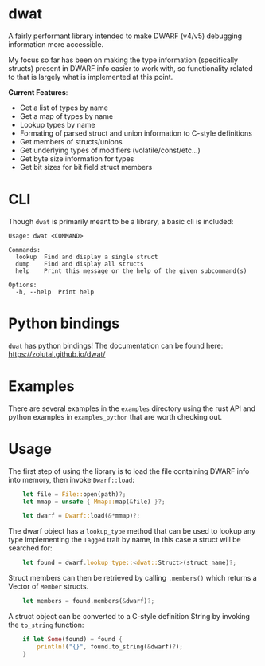 # dwat

A fairly performant library intended to make DWARF (v4/v5) debugging information more accessible.

My focus so far has been on making the type information (specifically structs) present in DWARF info easier to work with, so functionality related to that is largely what is implemented at this point.

**Current Features**:
- Get a list of types by name
- Get a map of types by name
- Lookup types by name
- Formating of parsed struct and union information to C-style definitions
- Get members of structs/unions
- Get underlying types of modifiers (volatile/const/etc...)
- Get byte size information for types
- Get bit sizes for bit field struct members

# CLI

Though `dwat` is primarily meant to be a library, a basic cli is included:

```
Usage: dwat <COMMAND>

Commands:
  lookup  Find and display a single struct
  dump    Find and display all structs
  help    Print this message or the help of the given subcommand(s)

Options:
  -h, --help  Print help
```

# Python bindings

`dwat` has python bindings! The documentation can be found here: https://zolutal.github.io/dwat/

# Examples

There are several examples in the `examples` directory using the rust API and python examples in `examples_python` that are worth checking out.

# Usage

The first step of using the library is to load the file containing DWARF info into memory, then invoke `Dwarf::load`:

```rust
    let file = File::open(path)?;
    let mmap = unsafe { Mmap::map(&file) }?;

    let dwarf = Dwarf::load(&*mmap)?;
```

The dwarf object has a `lookup_type` method that can be used to lookup any type implementing the `Tagged` trait by name, in this case a struct will be searched for:

```rust
    let found = dwarf.lookup_type::<dwat::Struct>(struct_name)?;
```

Struct members can then be retrieved by calling `.members()` which returns a Vector of `Member` structs.

```rust
    let members = found.members(&dwarf)?;
```

A struct object can be converted to a C-style definition String by invoking the `to_string` function:

```rust
    if let Some(found) = found {
        println!("{}", found.to_string(&dwarf)?);
    }
```
